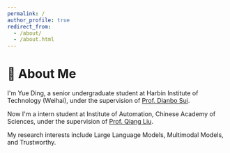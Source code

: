 ```yaml
---
permalink: /
author_profile: true
redirect_from: 
  - /about/
  - /about.html
---
```

👋 About Me
======
I'm Yue Ding, a senior undergraduate student at Harbin Institute of Technology (Weihai), under the supervision of [Prof. Dianbo Sui](https://scholar.google.com/citations?user=yi639zEAAAAJ&hl=en). 

Now I'm a intern student at Institute of Automation, Chinese Academy of Sciences, under the supervision of [Prof. Qiang Liu](https://scholar.google.com/citations?hl=en&user=D-lKLcMAAAAJ).

My research interests include Large Language Models, Multimodal Models, and Trustworthy.
